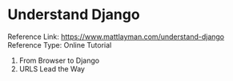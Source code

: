 # Understand Django

Reference Link: https://www.mattlayman.com/understand-django
Reference Type: Online Tutorial

1. From Browser to Django
2. URLS Lead the Way